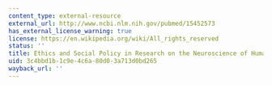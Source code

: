 ```yaml
---
content_type: external-resource
external_url: http://www.ncbi.nlm.nih.gov/pubmed/15452573
has_external_license_warning: true
license: https://en.wikipedia.org/wiki/All_rights_reserved
status: ''
title: Ethics and Social Policy in Research on the Neuroscience of Human Sexuality
uid: 3c4bbd1b-1c9e-4c6a-80d0-3a713d0bd265
wayback_url: ''
---
```

